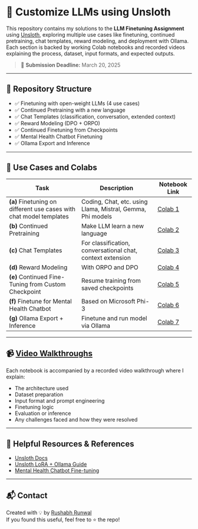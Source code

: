 # 🧠 Customize LLMs using Unsloth

This repository contains my solutions to the **LLM Finetuning Assignment** using [Unsloth](https://unsloth.ai), exploring multiple use cases like finetuning, continued pretraining, chat templates, reward modeling, and deployment with Ollama.  
Each section is backed by working Colab notebooks and recorded videos explaining the process, dataset, input formats, and expected outputs.

> 📌 **Submission Deadline:** March 20, 2025

---

## 📁 Repository Structure

- ✅ Finetuning with open-weight LLMs (4 use cases)
- ✅ Continued Pretraining with a new language
- ✅ Chat Templates (classification, conversation, extended context)
- ✅ Reward Modeling (DPO + ORPO)
- ✅ Continued Finetuning from Checkpoints
- ✅ Mental Health Chatbot Finetuning
- ✅ Ollama Export and Inference

---

## 🧪 Use Cases and Colabs

| Task | Description | Notebook Link |
|------|-------------|----------------|
| **(a)** Finetuning on different use cases with chat model templates | Coding, Chat, etc. using Llama, Mistral, Gemma, Phi models | [Colab 1](https://colab.research.google.com/drive/1Be29emJ3Ph1Kyl2ELtHvGTzw8_lR0xl2?usp=sharing) |
| **(b)** Continued Pretraining | Make LLM learn a new language | [Colab 2](https://colab.research.google.com/drive/1l9e_YDKDQTpGcriCG0IJb2XMoYNkF46a?usp=sharing) |
| **(c)** Chat Templates | For classification, conversational chat, context extension | [Colab 3](https://colab.research.google.com/drive/1erICOGQmhFr30Y_3k29O0HKzICjl6MCn?usp=sharing) |
| **(d)** Reward Modeling | With ORPO and DPO | [Colab 4](https://colab.research.google.com/drive/1hAJ8XwcXvuAXLuub9jZKEST-ZzsX_MbS?usp=sharing) |
| **(e)** Continued Fine-Tuning from Custom Checkpoint | Resume training from saved checkpoints | [Colab 5](https://colab.research.google.com/drive/1HYIaPu5zg7N9p51RTw6xcHS9qhIJrPe4?usp=sharing) |
| **(f)** Finetune for Mental Health Chatbot | Based on Microsoft Phi-3 | [Colab 6](https://colab.research.google.com/drive/13ozUQeKyHCQ3xYM3eD0z0sAQEcZXlt82?usp=sharing) |
| **(g)** Ollama Export + Inference | Finetune and run model via Ollama | [Colab 7](https://colab.research.google.com/drive/1HsXWAlliPRHFKuPmIHwDuEVIv402L6zF?usp=sharing) |

---

## 📹 [Video Walkthroughs](www.youtube.com)

Each notebook is accompanied by a recorded video walkthrough where I explain:
- The architecture used
- Dataset preparation
- Input format and prompt engineering
- Finetuning logic
- Evaluation or inference
- Any challenges faced and how they were resolved

---

## 🔗 Helpful Resources & References

- [Unsloth Docs](https://docs.unsloth.ai)
- [Unsloth LoRA + Ollama Guide](https://sarinsuriyakoon.medium.com/unsloth-lora-with-ollama-lightweight-solution-to-full-cycle-llm-development-edadb6d9e0f0)
- [Mental Health Chatbot Fine-tuning](https://medium.com/@mauryaanoop3/fine-tuning-microsoft-phi3-with-unsloth-for-mental-health-chatbot-development-ddea4e0c46e7)

---

## 📬 Contact

Created with 💡 by [Rushabh Runwal](https://github.com/Rushabh-Runwal)  
If you found this useful, feel free to ⭐ the repo!
